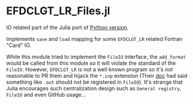 
# EFDCLGT_LR_Files.jl

IO related part of the Julia port of [Python version](https://github.com/yiyuezhuo/IWIND-LR-TOOLS).

Implements `save` and `load` mapping for some `EFDCLGT_LR` related Fortran "Card" IO.

While this module tried to implement the `FileIO` interface, the `add_format` would be called from this module so it will violate the standard of the `FileIO`. However, `EFDCLGT_LR` is not a well known program so it's not reasonable to PR them and hijack the `*.inp` extension (Their [doc](https://github.com/JuliaIO/FileIO.jl/blob/bf57b7f62f74b1ed55481684c406ba83415a713b/docs/src/registering.md#argument-magic)  had said something like `.out` should not be registered in `FileIO`). It's strange that Julia encourages such centralization design such as `General registry`, `FileIO` and even GitHub usage...

